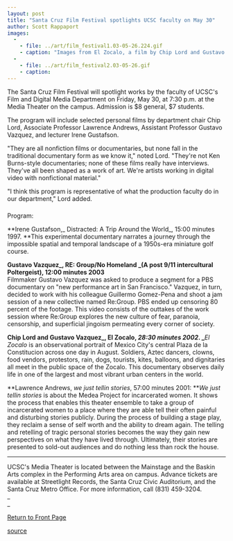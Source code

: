 ```yaml
---
layout: post
title: "Santa Cruz Film Festival spotlights UCSC faculty on May 30"
author: Scott Rappaport
images:
  -
    - file: ../art/film_festival1.03-05-26.224.gif
    - caption: "Images from El Zocalo, a film by Chip Lord and Gustavo Vazquez that will be screened May 30. Photos courtesy of Chip Lord"
  -
    - file: ../art/film_festival2.03-05-26.gif
    - caption: 
---
```


The Santa Cruz Film Festival will spotlight works by the faculty of UCSC's Film and Digital Media Department on Friday, May 30, at 7:30 p.m. at the Media Theater on the campus. Admission is $8 general, $7 students.

The program will include selected personal films by department chair Chip Lord, Associate Professor Lawrence Andrews, Assistant Professor Gustavo Vazquez, and lecturer Irene Gustafson.

"They are all nonfiction films or documentaries, but none fall in the traditional documentary form as we know it," noted Lord. "They're not Ken Burns-style documentaries; none of these films really have interviews. They've all been shaped as a work of art. We're artists working in digital video with nonfictional material."  

"I think this program is representative of what the production faculty do in our department," Lord added.  

###   
Program:

**Irene Gustafson,_ Distracted: A Trip Around the World_, 15:00 minutes 1997. **This experimental documentary narrates a journey through the impossible spatial and temporal landscape of a 1950s-era miniature golf course.  

**Gustavo Vazquez_, RE: Group/No Homeland _(A post 9/11 intercultural Poltergeist), 12:00 minutes 2003**  
Filmmaker Gustavo Vazquez was asked to produce a segment for a PBS documentary on "new performance art in San Francisco." Vazquez, in turn, decided to work with his colleague Guillermo Gomez-Pena and shoot a jam session of a new collective named Re:Group. PBS ended up censoring 80 percent of the footage. This video consists of the outtakes of the work session where Re:Group explores the new culture of fear, paranoia, censorship, and superficial jingoism permeating every corner of society.  

**Chip Lord and Gustavo Vazquez_, El Zocalo, _28:30 minutes 2002_. _**_El Zocalo_ is an observational portrait of Mexico City's central Plaza de la Constitucion across one day in August. Soldiers, Aztec dancers, clowns, food vendors, protestors, rain, dogs, tourists, kites, balloons, and dignitaries all meet in the public space of the Zocalo. This documentary observes daily life in one of the largest and most vibrant urban centers in the world.

**Lawrence Andrews, _we just tellin stories_, 57:00 minutes 2001: **_We just tellin stories_ is about the Medea Project for incarcerated women. It shows the process that enables this theater ensemble to take a group of incarcerated women to a place where they are able tell their often painful and disturbing stories publicly. During the process of building a stage play, they reclaim a sense of self worth and the ability to dream again. The telling and retelling of tragic personal stories becomes the way they gain new perspectives on what they have lived through. Ultimately, their stories are presented to sold-out audiences and do nothing less than rock the house.  

* * *

UCSC's Media Theater is located between the Mainstage and the Baskin Arts complex in the Performing Arts area on campus. Advance tickets are available at Streetlight Records, the Santa Cruz Civic Auditorium, and the Santa Cruz Metro Office. For more information, call (831) 459-3204.  
_  
_


[Return to Front Page][1]

[1]: http://currents.ucsc.edu/

[source](http://www1.ucsc.edu/currents/02-03/05-26/festival.html "Permalink to festival")
